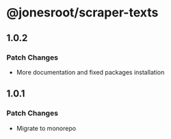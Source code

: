 # @jonesroot/scraper-texts

## 1.0.2

### Patch Changes

- More documentation and fixed packages installation

## 1.0.1

### Patch Changes

- Migrate to monorepo
